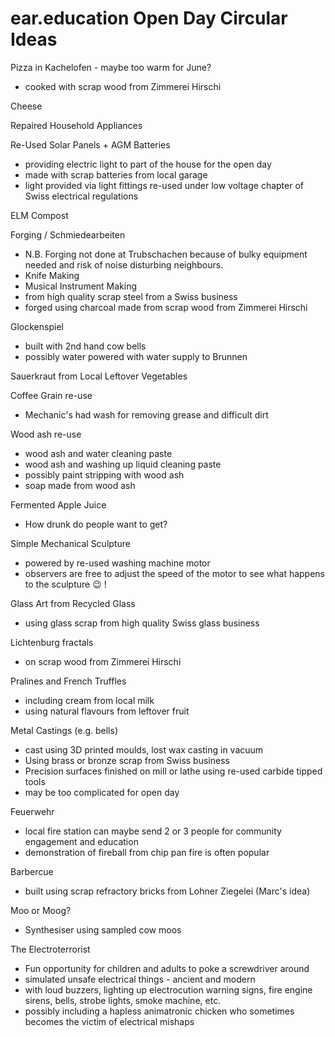 # ear.education Open Day Circular Ideas

Pizza in Kachelofen - maybe too warm for June?
  - cooked with scrap wood from Zimmerei Hirschi

Cheese

Repaired Household Appliances

Re-Used Solar Panels + AGM Batteries
  - providing electric light to part of the house for the open day
  - made with scrap batteries from local garage
  - light provided via light fittings re-used under low voltage chapter of Swiss electrical regulations

ELM Compost

Forging / Schmiedearbeiten
  - N.B. Forging not done at Trubschachen because of bulky equipment needed and risk of noise disturbing neighbours.
  - Knife Making
  - Musical Instrument Making
  - from high quality scrap steel from a Swiss business
  - forged using charcoal made from scrap wood from Zimmerei Hirschi

Glockenspiel
  - built with 2nd hand cow bells
  - possibly water powered with water supply to Brunnen

Sauerkraut from Local Leftover Vegetables

Coffee Grain re-use
  - Mechanic's had wash for removing grease and difficult dirt

Wood ash re-use
  - wood ash and water cleaning paste
  - wood ash and washing up liquid cleaning paste
  - possibly paint stripping with wood ash
  - soap made from wood ash

Fermented Apple Juice
  - How drunk do people want to get?

Simple Mechanical Sculpture
  - powered by re-used washing machine motor
  - observers are free to adjust the speed of the motor to see what happens to the sculpture 😉 !

Glass Art from Recycled Glass
  - using glass scrap from high quality Swiss glass business

Lichtenburg fractals 
  - on scrap wood from Zimmerei Hirschi

Pralines and French Truffles
  - including cream from local milk
  - using natural flavours from leftover fruit

Metal Castings (e.g. bells)
  - cast using 3D printed moulds, lost wax casting in vacuum
  - Using brass or bronze scrap from Swiss business
  - Precision surfaces finished on mill or lathe using re-used carbide tipped tools
  - may be too complicated for open day

Feuerwehr
  - local fire station can maybe send 2 or 3 people for community engagement and education
  - demonstration of fireball from chip pan fire is often popular

Barbercue
  - built using scrap refractory bricks from Lohner Ziegelei (Marc's idea)

Moo or Moog?
  - Synthesiser using sampled cow moos

The Electroterrorist
  - Fun opportunity for children and adults to poke a screwdriver around
  - simulated unsafe electrical things - ancient and modern
  - with loud buzzers, lighting up electrocution warning signs, fire engine sirens, bells, strobe lights, smoke machine, etc.
  - possibly including a hapless animatronic chicken who sometimes becomes the victim of electrical mishaps
